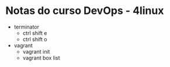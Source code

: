 # Notas do curso DevOps - 4linux
- terminator
  - ctrl shift e
  - ctrl shift o
- vagrant
  - vagrant init
  - vagrant box list
